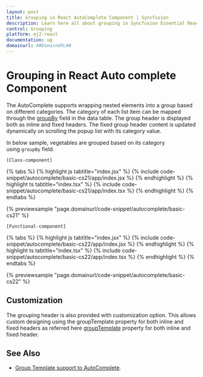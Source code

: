 ```yaml
---
layout: post
title: Grouping in React AutoComplete Component | Syncfusion
description: Learn here all about grouping in Syncfusion Essential React AutoComplete component, it's elements and more details.
control: Grouping 
platform: ej2-react
documentation: ug
domainurl: ##DomainURL##
---
```


# Grouping in React Auto complete Component

The AutoComplete supports wrapping nested elements into a group based on different categories. The category of each list item can be mapped through the [groupBy](https://ej2.syncfusion.com/react/documentation/api/auto-complete/#fields) field in the data table. The group header is displayed both as inline and fixed headers. The fixed group header content is updated dynamically on scrolling the popup list with its category value.

In below sample, vegetables are grouped based on its category using `groupBy` field.

`[Class-component]`

{% tabs %}
{% highlight js tabtitle="index.jsx" %}
{% include code-snippet/autocomplete/basic-cs21/app/index.jsx %}
{% endhighlight %}
{% highlight ts tabtitle="index.tsx" %}
{% include code-snippet/autocomplete/basic-cs21/app/index.tsx %}
{% endhighlight %}
{% endtabs %}

 {% previewsample "page.domainurl/code-snippet/autocomplete/basic-cs21" %}

`[Functional-component]`

{% tabs %}
{% highlight js tabtitle="index.jsx" %}
{% include code-snippet/autocomplete/basic-cs22/app/index.jsx %}
{% endhighlight %}
{% highlight ts tabtitle="index.tsx" %}
{% include code-snippet/autocomplete/basic-cs22/app/index.tsx %}
{% endhighlight %}
{% endtabs %}

 {% previewsample "page.domainurl/code-snippet/autocomplete/basic-cs22" %}

## Customization

The grouping header is also provided with customization option. This allows custom designing using the groupTemplate property for both inline and fixed headers as referred here [groupTemplate](https://ej2.syncfusion.com/react/documentation/api/auto-complete/#grouptemplate) property for both inline and fixed header.

## See Also

* [Group Template support to AutoComplete](./templates#group-template).